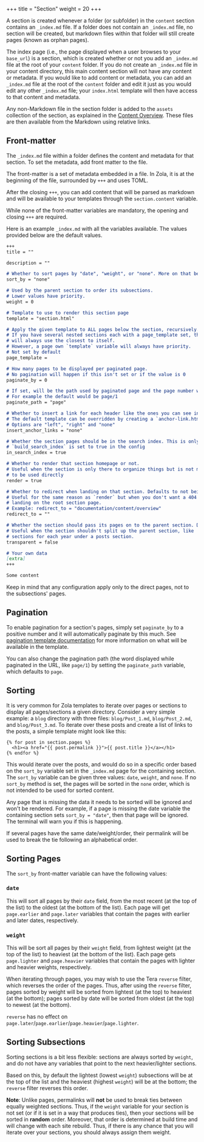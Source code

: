 +++
title = "Section"
weight = 20
+++

A section is created whenever a folder (or subfolder) in the `content` section contains an
`_index.md` file.  If a folder does not contain an `_index.md` file, no section will be
created, but markdown files within that folder will still create pages (known as orphan pages).

The index page (i.e., the page displayed when a user browses to your `base_url`) is a section,
which is created whether or not you add an `_index.md` file at the root of your `content` folder.
If you do not create an `_index.md` file in your content directory, this main content section will
not have any content or metadata.  If you would like to add content or metadata, you can add an
`_index.md` file at the root of the `content` folder and edit it just as you would edit any other
`_index.md` file; your `index.html` template will then have access to that content and metadata.

Any non-Markdown file in the section folder is added to the `assets` collection of the section, as explained in the [Content Overview](./documentation/content/overview.md#assets-colocation). These files are then available from the Markdown using relative links.

## Front-matter

The `_index.md` file within a folder defines the content and metadata for that section.  To set
the metadata, add front matter to the file.

The front-matter is a set of metadata embedded in a file. In Zola,
it is at the beginning of the file, surrounded by `+++` and uses TOML.

After the closing `+++`, you can add content that will be parsed as markdown and will be available
to your templates through the `section.content` variable.

While none of the front-matter variables are mandatory, the opening and closing `+++` are required.

Here is an example `_index.md` with all the variables available.  The values provided below are the
default values.


```md
+++
title = ""

description = ""

# Whether to sort pages by "date", "weight", or "none". More on that below
sort_by = "none"

# Used by the parent section to order its subsections.
# Lower values have priority.
weight = 0

# Template to use to render this section page
template = "section.html"

# Apply the given template to ALL pages below the section, recursively.
# If you have several nested sections each with a page_template set, the page
# will always use the closest to itself.
# However, a page own `template` variable will always have priority.
# Not set by default
page_template =

# How many pages to be displayed per paginated page.
# No pagination will happen if this isn't set or if the value is 0
paginate_by = 0

# If set, will be the path used by paginated page and the page number will be appended after it.
# For example the default would be page/1
paginate_path = "page"

# Whether to insert a link for each header like the ones you can see in this site if you hover one
# The default template can be overridden by creating a `anchor-link.html` in the `templates` directory
# Options are "left", "right" and "none"
insert_anchor_links = "none"

# Whether the section pages should be in the search index. This is only used if
# `build_search_index` is set to true in the config
in_search_index = true

# Whether to render that section homepage or not.
# Useful when the section is only there to organize things but is not meant
# to be used directly
render = true

# Whether to redirect when landing on that section. Defaults to not being set.
# Useful for the same reason as `render` but when you don't want a 404 when
# landing on the root section page.
# Example: redirect_to = "documentation/content/overview"
redirect_to = ""

# Whether the section should pass its pages on to the parent section. Defaults to `false`.
# Useful when the section shouldn't split up the parent section, like
# sections for each year under a posts section.
transparent = false

# Your own data
[extra]
+++

Some content
```

Keep in mind that any configuration apply only to the direct pages, not to the subsections' pages.

## Pagination

To enable pagination for a section's pages, simply set `paginate_by` to a positive number and it will automatically
paginate by this much. See [pagination template documentation](./documentation/templates/pagination.md) for more information
on what will be available in the template.

You can also change the pagination path (the word displayed while paginated in the URL, like `page/1`)
by setting the `paginate_path` variable, which defaults to `page`.

## Sorting
It is very common for Zola templates to iterate over pages or sections
to display all pages/sections a given directory.  Consider a very simple
example: a `blog` directory with three files: `blog/Post_1.md`,
`blog/Post_2.md`, and `blog/Post_3.md`.  To iterate over these posts and
create a list of links to the posts, a simple template might look like this:

```j2
{% for post in section.pages %}
  <h1><a href="{{ post.permalink }}">{{ post.title }}</a></h1>
{% endfor %}
```

This would iterate over the posts, and would do so in a specific order
based on the `sort_by` variable set in the `_index.md` page for the
containing section.  The `sort_by` variable can be given three values: `date`,
`weight`, and `none`.  If no `sort_by` method is set, the pages will be
sorted in the `none` order, which is not intended to be used for sorted content.

Any page that is missing the data it needs to be sorted will be ignored and
won't be rendered. For example, if a page is missing the date variable the
containing section sets `sort_by = "date"`, then that page will be ignored.
The terminal will warn you if this is happening.

If several pages have the same date/weight/order, their permalink will be used
to break the tie following an alphabetical order.

## Sorting Pages
The `sort_by` front-matter variable can have the following values:

### `date`
This will sort all pages by their `date` field, from the most recent (at the
top of the list) to the oldest (at the bottom of the list).  Each page will
get `page.earlier` and `page.later` variables that contain the pages with
earlier and later dates, respectively.

### `weight`
This will be sort all pages by their `weight` field, from lightest weight
(at the top of the list) to heaviest (at the bottom of the list).  Each
page gets `page.lighter` and `page.heavier` variables that contain the
pages with lighter and heavier weights, respectively.

When iterating through pages, you may wish to use the Tera `reverse` filter,
which reverses the order of the pages.  Thus, after using the `reverse` filter,
pages sorted by weight will be sorted from lightest (at the top) to heaviest
(at the bottom); pages sorted by date will be sorted from oldest (at the top)
to newest (at the bottom).

`reverse` has no effect on `page.later`/`page.earlier`/`page.heavier`/`page.lighter`.

## Sorting Subsections
Sorting sections is a bit less flexible: sections are always sorted by `weight`,
and do not have any variables that point to the next heavier/lighter sections.

Based on this, by default the lightest (lowest `weight`) subsections will be at
the top of the list and the heaviest (highest `weight`) will be at the bottom;
the `reverse` filter reverses this order.

**Note**: Unlike pages, permalinks will **not** be used to break ties between
equally weighted sections.  Thus, if the `weight` variable for your section is not set (or if it
is set in a way that produces ties), then your sections will be sorted in
**random** order. Moreover, that order is determined at build time and will
change with each site rebuild.  Thus, if there is any chance that you will
iterate over your sections, you should always assign them weight.
